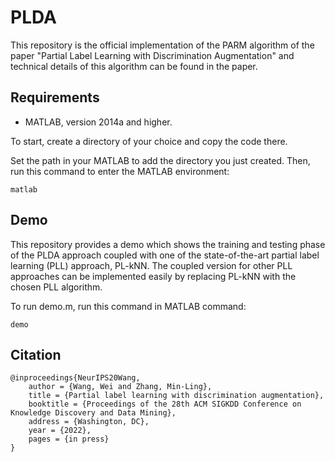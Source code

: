 # PLDA
This repository is the official implementation of the PARM algorithm of the paper "Partial Label Learning with Discrimination Augmentation" and technical details of this algorithm can be found in the paper. 

## Requirements
- MATLAB, version 2014a and higher.

To start, create a directory of your choice and copy the code there.

Set the path in your MATLAB to add the directory you just created.
Then, run this command to enter the MATLAB environment:
```
matlab
```
## Demo
This repository provides a demo which shows the training and testing phase of the PLDA approach coupled with one of the state-of-the-art partial label learning (PLL) approach, PL-kNN. The coupled version for other PLL approaches can be implemented easily by replacing PL-kNN with the chosen  PLL algorithm.

To run demo.m, run this command in MATLAB command:

```
demo
```

## Citation
```
@inproceedings{NeurIPS20Wang,
    author = {Wang, Wei and Zhang, Min-Ling},
    title = {Partial label learning with discrimination augmentation},
    booktitle = {Proceedings of the 28th ACM SIGKDD Conference on Knowledge Discovery and Data Mining},
    address = {Washington, DC},
    year = {2022},
    pages = {in press}
}
```
